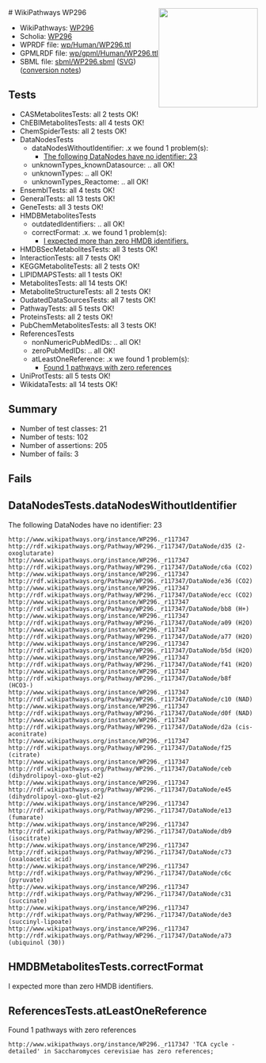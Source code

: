 <img style="float: right; width: 200px" src="../logo.png" />
# WikiPathways WP296

* WikiPathways: [WP296](https://identifiers.org/wikipathways:WP296)
* Scholia: [WP296](https://scholia.toolforge.org/wikipathways/WP296)
* WPRDF file: [wp/Human/WP296.ttl](../wp/Human/WP296.ttl)
* GPMLRDF file: [wp/gpml/Human/WP296.ttl](../wp/gpml/Human/WP296.ttl)
* SBML file: [sbml/WP296.sbml](../sbml/WP296.sbml) ([SVG](../sbml/WP296.svg)) ([conversion notes](../sbml/WP296.txt))

## Tests
* CASMetabolitesTests: all 2 tests OK!
* ChEBIMetabolitesTests: all 4 tests OK!
* ChemSpiderTests: all 2 tests OK!
* DataNodesTests
    * dataNodesWithoutIdentifier: .x we found 1 problem(s):
        * [The following DataNodes have no identifier: 23](#8792c4b2)
    * unknownTypes_knownDatasource: .. all OK!
    * unknownTypes: .. all OK!
    * unknownTypes_Reactome: .. all OK!
* EnsemblTests: all 4 tests OK!
* GeneralTests: all 13 tests OK!
* GeneTests: all 3 tests OK!
* HMDBMetabolitesTests
    * outdatedIdentifiers: .. all OK!
    * correctFormat: .x. we found 1 problem(s):
        * [I expected more than zero HMDB identifiers.](#ad154c1e)
* HMDBSecMetabolitesTests: all 3 tests OK!
* InteractionTests: all 7 tests OK!
* KEGGMetaboliteTests: all 2 tests OK!
* LIPIDMAPSTests: all 1 tests OK!
* MetabolitesTests: all 14 tests OK!
* MetaboliteStructureTests: all 2 tests OK!
* OudatedDataSourcesTests: all 7 tests OK!
* PathwayTests: all 5 tests OK!
* ProteinsTests: all 2 tests OK!
* PubChemMetabolitesTests: all 3 tests OK!
* ReferencesTests
    * nonNumericPubMedIDs: .. all OK!
    * zeroPubMedIDs: .. all OK!
    * atLeastOneReference: .x we found 1 problem(s):
        * [Found 1 pathways with zero references](#35eb778e)
* UniProtTests: all 5 tests OK!
* WikidataTests: all 14 tests OK!


## Summary

* Number of test classes: 21
* Number of tests: 102
* Number of assertions: 205
* Number of fails: 3

## Fails

<a name="8792c4b2" />

## DataNodesTests.dataNodesWithoutIdentifier

The following DataNodes have no identifier: 23
```
http://www.wikipathways.org/instance/WP296._r117347 http://rdf.wikipathways.org/Pathway/WP296._r117347/DataNode/d35 (2-oxoglutarate)
http://www.wikipathways.org/instance/WP296._r117347 http://rdf.wikipathways.org/Pathway/WP296._r117347/DataNode/c6a (CO2)
http://www.wikipathways.org/instance/WP296._r117347 http://rdf.wikipathways.org/Pathway/WP296._r117347/DataNode/e36 (CO2)
http://www.wikipathways.org/instance/WP296._r117347 http://rdf.wikipathways.org/Pathway/WP296._r117347/DataNode/ecc (CO2)
http://www.wikipathways.org/instance/WP296._r117347 http://rdf.wikipathways.org/Pathway/WP296._r117347/DataNode/bb8 (H+)
http://www.wikipathways.org/instance/WP296._r117347 http://rdf.wikipathways.org/Pathway/WP296._r117347/DataNode/a09 (H2O)
http://www.wikipathways.org/instance/WP296._r117347 http://rdf.wikipathways.org/Pathway/WP296._r117347/DataNode/a77 (H2O)
http://www.wikipathways.org/instance/WP296._r117347 http://rdf.wikipathways.org/Pathway/WP296._r117347/DataNode/b5d (H2O)
http://www.wikipathways.org/instance/WP296._r117347 http://rdf.wikipathways.org/Pathway/WP296._r117347/DataNode/f41 (H2O)
http://www.wikipathways.org/instance/WP296._r117347 http://rdf.wikipathways.org/Pathway/WP296._r117347/DataNode/b8f (HCO3-)
http://www.wikipathways.org/instance/WP296._r117347 http://rdf.wikipathways.org/Pathway/WP296._r117347/DataNode/c10 (NAD)
http://www.wikipathways.org/instance/WP296._r117347 http://rdf.wikipathways.org/Pathway/WP296._r117347/DataNode/d0f (NAD)
http://www.wikipathways.org/instance/WP296._r117347 http://rdf.wikipathways.org/Pathway/WP296._r117347/DataNode/d2a (cis-aconitrate)
http://www.wikipathways.org/instance/WP296._r117347 http://rdf.wikipathways.org/Pathway/WP296._r117347/DataNode/f25 (citrate)
http://www.wikipathways.org/instance/WP296._r117347 http://rdf.wikipathways.org/Pathway/WP296._r117347/DataNode/ceb (dihydrolipoyl-oxo-glut-e2)
http://www.wikipathways.org/instance/WP296._r117347 http://rdf.wikipathways.org/Pathway/WP296._r117347/DataNode/e45 (dihydrolipoyl-oxo-glut-e2)
http://www.wikipathways.org/instance/WP296._r117347 http://rdf.wikipathways.org/Pathway/WP296._r117347/DataNode/e13 (fumarate)
http://www.wikipathways.org/instance/WP296._r117347 http://rdf.wikipathways.org/Pathway/WP296._r117347/DataNode/db9 (isocitrate)
http://www.wikipathways.org/instance/WP296._r117347 http://rdf.wikipathways.org/Pathway/WP296._r117347/DataNode/c73 (oxaloacetic acid)
http://www.wikipathways.org/instance/WP296._r117347 http://rdf.wikipathways.org/Pathway/WP296._r117347/DataNode/c6c (pyruvate)
http://www.wikipathways.org/instance/WP296._r117347 http://rdf.wikipathways.org/Pathway/WP296._r117347/DataNode/c31 (succinate)
http://www.wikipathways.org/instance/WP296._r117347 http://rdf.wikipathways.org/Pathway/WP296._r117347/DataNode/de3 (succinyl-lipoate)
http://www.wikipathways.org/instance/WP296._r117347 http://rdf.wikipathways.org/Pathway/WP296._r117347/DataNode/a73 (ubiquinol (30))
```

<a name="ad154c1e" />

## HMDBMetabolitesTests.correctFormat

I expected more than zero HMDB identifiers.
<a name="35eb778e" />

## ReferencesTests.atLeastOneReference

Found 1 pathways with zero references
```
http://www.wikipathways.org/instance/WP296._r117347 'TCA cycle - detailed' in Saccharomyces cerevisiae has zero references; 
```


